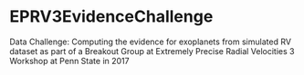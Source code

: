 # EPRV3EvidenceChallenge
Data Challenge:  Computing the evidence for exoplanets from simulated RV dataset as part of a Breakout Group at Extremely Precise Radial Velocities 3 Workshop at Penn State in 2017
